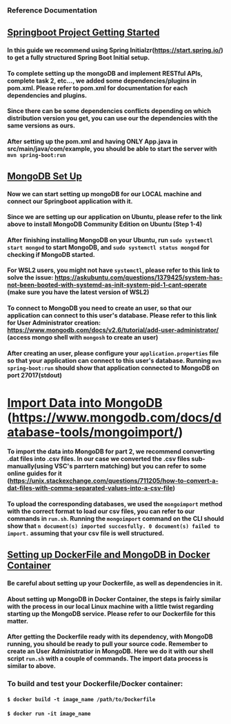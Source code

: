 ### Reference Documentation

## [Springboot Project Getting Started](https://spring.io/guides/gs/spring-boot/)

#### In this guide we recommend using Spring Initialzr(https://start.spring.io/) to get a fully structured Spring Boot Initial setup.

#### To complete setting up the mongoDB and implement RESTful APIs, complete task 2, etc..., we added some dependencies/plugins in pom.xml. Please refer to pom.xml for documentation for each dependencies and plugins. 

#### Since there can be some dependencies conflicts depending on which distribution version you get, you can use our the dependencies with the same versions as ours. 

#### After setting up the pom.xml and having ONLY App.java in src/main/java/com/example, you should be able to start the server with `mvn spring-boot:run`

## [MongoDB Set Up](https://www.mongodb.com/docs/manual/tutorial/install-mongodb-on-ubuntu/)

#### Now we can start setting up mongoDB for our LOCAL machine and connect our Springboot application with it.

#### Since we are setting up our application on Ubuntu, please refer to the link above to install MongoDB Community Edition on Ubuntu (Step 1-4)

#### After finishing installing MongoDB on your Ubuntu, run `sudo systemctl start mongod` to start MongoDB, and `sudo systemctl status mongod` for checking if MongoDB started. 

#### For WSL2 users, you might not have `systemctl`, please refer to this link to solve the issue: https://askubuntu.com/questions/1379425/system-has-not-been-booted-with-systemd-as-init-system-pid-1-cant-operate (make sure you have the latest version of WSL2)

#### To connect to MongoDB you need to create an user, so that our application can connect to this user's database. Please refer to this link for User Administrator creation: https://www.mongodb.com/docs/v2.6/tutorial/add-user-administrator/ (access mongo shell with `mongosh` to create an user)

#### After creating an user, please configure your `application.properties` file so that your application can connect to this user's database. Running `mvn spring-boot:run` should show that application connected to MongoDB on port 27017(stdout)

# [Import Data into MongoDB](https://hevodata.com/learn/mongoimport/) (https://www.mongodb.com/docs/database-tools/mongoimport/)

#### To import the data into MongoDB for part 2, we recommend converting .dat files into .csv files. In our case we converted the .csv files sub-manually(using VSC's parrtern matching) but you can refer to some online guides for it (https://unix.stackexchange.com/questions/711205/how-to-convert-a-dat-files-with-comma-separated-values-into-a-csv-file)

#### To upload the corresponding databases, we used the `mongoimport` method with the correct format to load our csv files, you can refer to our commands in `run.sh`. Running the `mongoimport` command on the CLI should show that `n document(s) imported succesfully. 0 document(s) failed to import.` assuming that your csv file is well structured.

## [Setting up DockerFile and MongoDB in Docker Container](https://www.youtube.com/watch?v=eGz9DS-aIeY&ab_channel=NetworkChuck)

#### Be careful about setting up your Dockerfile, as well as dependencies in it. 
#### About setting up MongoDB in Docker Container, the steps is fairly similar with the process in our local Linux machine with a little twist regarding starting up the MongoDB service. Please refer to our Dockerfile for this matter. 

#### After getting the Dockerfile ready with its dependency, with MongoDB running, you should be ready to pull your source code. Remember to create an User Administratior in MongoDB. Here we do it with our shell script `run.sh` with a couple of commands. The import data process is similar to above. 

### To build and test your Dockerfile/Docker container: 
#### `$ docker build -t image_name /path/to/Dockerfile`
#### `$ docker run -it image_name`